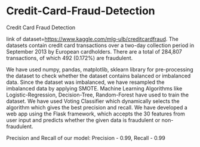 # Credit-Card-Fraud-Detection

Credit Card Fraud Detection

link of dataset=https://www.kaggle.com/mlg-ulb/creditcardfraud. The datasets contain credit card transactions over a two-day collection period in September 2013 by European cardholders. There are a total of 284,807 transactions, of which 492 (0.172%) are fraudulent.

We have used numpy, pandas, matplotlib, sklearn library for pre-processing the dataset to check whether the dataset contains balanced or imbalanced data. Since the dataset was imbalanced, we have resampled the imbalanced data by applying SMOTE. Machine Learning Algorithms like Logistic-Regression, Decision-Tree, Random-Forest have used to train the dataset. We have used Voting Classifier which dynamically selects the algorithm which gives the best precision and recall. We have developed a web app using the Flask framework, which accepts the 30 features from user input and predicts whether the given data is fraudulent or non-fraudulent.

Precision and Recall of our model: Precision - 0.99, Recall - 0.99
